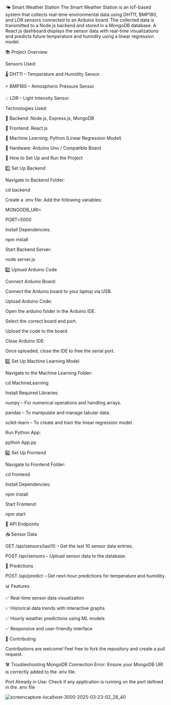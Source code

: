 🌤️ Smart Weather Station
The Smart Weather Station is an IoT-based system that collects real-time environmental data using DHT11, BMP180, and LDR sensors connected to an Arduino board. The collected data is transmitted to a Node.js backend and stored in a MongoDB database. A React.js dashboard displays the sensor data with real-time visualizations and predicts future temperature and humidity using a linear regression model.

📚 Project Overview

Sensors Used:

🌡️ DHT11 – Temperature and Humidity Sensor

⚡ BMP180 – Atmospheric Pressure Sensor

💡 LDR – Light Intensity Sensor


Technologies Used:

🎯 Backend: Node.js, Express.js, MongoDB

🎨 Frontend: React.js

🧠 Machine Learning: Python (Linear Regression Model)

🔌 Hardware: Arduino Uno / Compatible Board

🚀 How to Set Up and Run the Project



1️⃣ Set Up Backend

Navigate to Backend Folder:

cd backend

Create a .env file: Add the following variables:

MONGODB_URI=<your-mongodb-connection-string>

PORT=5000

Install Dependencies:

npm install

Start Backend Server:

node server.js



2️⃣ Upload Arduino Code

Connect Arduino Board:

Connect the Arduino board to your laptop via USB.

Upload Arduino Code:

Open the arduino folder in the Arduino IDE.

Select the correct board and port.

Upload the code to the board.

Close Arduino IDE:

Once uploaded, close the IDE to free the serial port.



3️⃣ Set Up Machine Learning Model

Navigate to the Machine Learning Folder:

cd MachineLearning

Install Required Libraries:

numpy – For numerical operations and handling arrays.

pandas – To manipulate and manage tabular data.

scikit-learn – To create and train the linear regression model.

Run Python App:

python App.py



4️⃣ Set Up Frontend

Navigate to Frontend Folder:

cd frontend

Install Dependencies:

npm install

Start Frontend:

npm start

  
📡 API Endpoints

📥 Sensor Data

GET /api/sensors/last10 – Get the last 10 sensor data entries.

POST /api/sensors – Upload sensor data to the database.


🔮 Predictions

POST /api/predict – Get next-hour predictions for temperature and humidity.



📊 Features

✅ Real-time sensor data visualization

✅ Historical data trends with interactive graphs

✅ Hourly weather predictions using ML models

✅ Responsive and user-friendly interface



📝 Contributing

Contributions are welcome! Feel free to fork the repository and create a pull request.


🛠️ Troubleshooting
MongoDB Connection Error:
Ensure your MongoDB URI is correctly added to the .env file.

Port Already in Use:
Check if any application is running on the port defined in the .env file


![screencapture-localhost-3000-2025-03-23-02_28_40](https://github.com/user-attachments/assets/77f84da5-61e9-4c0f-bed1-4f1998a9c03a)
